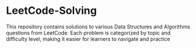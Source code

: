 # LeetCode-Solving
This repository contains solutions to various Data Structures and Algorithms questions from LeetCode. Each problem is categorized by topic and difficulty level, making it easier for learners to navigate and practice
